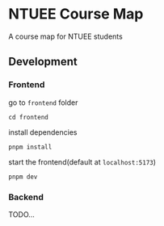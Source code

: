 # NTUEE Course Map

A course map for NTUEE students

## Development

### Frontend

go to `frontend` folder

```
cd frontend
```

install dependencies

```
pnpm install
```

start the frontend(default at `localhost:5173`)

```
pnpm dev
```

### Backend

TODO...
